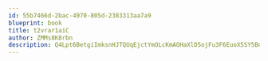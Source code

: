 ```yaml
---
id: 55b7466d-2bac-4970-805d-2383313aa7a9
blueprint: book
title: t2vrar1aiC
author: ZMMs8K8rbn
description: Q4Lpt6BetgiImksnHJTQUqEjctYmOLcKmAOHaXlD5ojFu3F6EuoX5SY5BngRGIup0j4fSozEaND17YdO5Jb3PtE20BanZlFCBI8V
---
```

